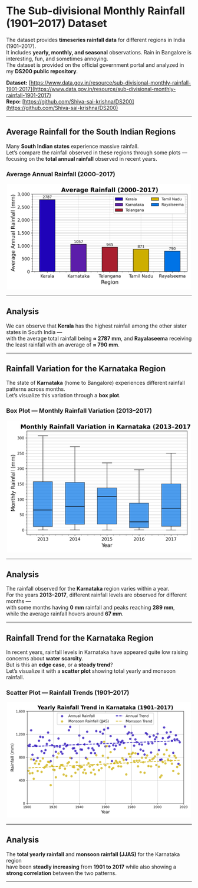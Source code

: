 # The Sub-divisional Monthly Rainfall (1901–2017) Dataset

The dataset provides **timeseries rainfall data** for different regions in India (1901–2017).  
It includes **yearly, monthly, and seasonal** observations. Rain in Bangalore is interesting, fun, and sometimes annoying.  
The dataset is provided on the official government portal and analyzed in my **DS200 public repository**.

**Dataset:** [https://www.data.gov.in/resource/sub-divisional-monthly-rainfall-1901-2017](https://www.data.gov.in/resource/sub-divisional-monthly-rainfall-1901-2017)  
**Repo:** [https://github.com/Shiva-sai-krishna/DS200](https://github.com/Shiva-sai-krishna/DS200)

---

## Average Rainfall for the South Indian Regions

Many **South Indian states** experience massive rainfall.  
Let’s compare the rainfall observed in these regions through some plots — focusing on the **total annual rainfall** observed in recent years.

### Average Annual Rainfall (2000–2017)
<p align="center">
  <img src="rainfall_bar_plot.png" alt="Average Rainfall Bar Plot" width="500">
</p>

---

## Analysis

We can observe that **Kerala** has the highest rainfall among the other sister states in South India —  
with the average total rainfall being **≈ 2787 mm**, and **Rayalaseema** receiving the least rainfall with an average of **≈ 790 mm**.

---

## Rainfall Variation for the Karnataka Region

The state of **Karnataka** (home to Bangalore) experiences different rainfall patterns across months.  
Let’s visualize this variation through a **box plot**.

### Box Plot — Monthly Rainfall Variation (2013–2017)
<p align="center">
  <img src="rainfall_box_plot.png" alt="Box Plot for Karnataka Rainfall" width="500">
</p>

---

## Analysis

The rainfall observed for the **Karnataka** region varies within a year.  
For the years **2013–2017**, different rainfall levels are observed for different months —  
with some months having **0 mm** rainfall and peaks reaching **289 mm**,  
while the average rainfall hovers around **67 mm**.

---

## Rainfall Trend for the Karnataka Region

In recent years, rainfall levels in Karnataka have appeared quite low raising concerns about **water scarcity**.  
But is this an **edge case**, or a **steady trend**?  
Let’s visualize it with a **scatter plot** showing total yearly and monsoon rainfall.

### Scatter Plot — Rainfall Trends (1901–2017)
<p align="center">
  <img src="rainfall_scatter_with_trend.png" alt="Rainfall Scatter Trend" width="500">
</p>

---

## Analysis

The **total yearly rainfall** and **monsoon rainfall (JJAS)** for the Karnataka region  
have been **steadly increasing** from **1901 to 2017** while also 
showing a **strong correlation** between the two patterns.

---
